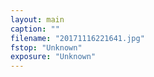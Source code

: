 ```yaml
---
layout: main
caption: ""
filename: "20171116221641.jpg"
fstop: "Unknown"
exposure: "Unknown"
---
```

